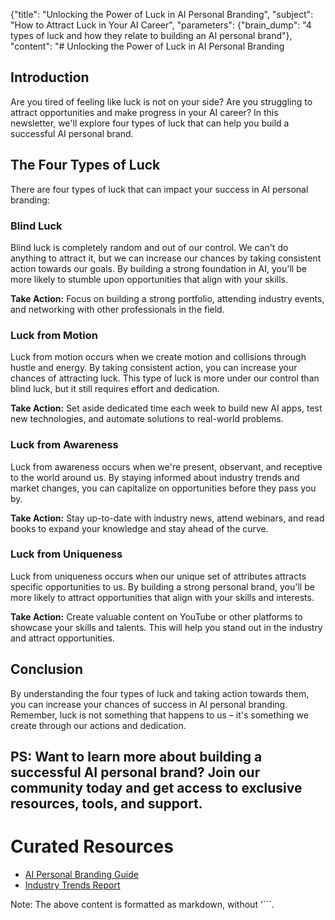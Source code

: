 {"title": "Unlocking the Power of Luck in AI Personal Branding", "subject": "How to Attract Luck in Your AI Career", "parameters": {"brain_dump": "4 types of luck and how they relate to building an AI personal brand"}, "content": "# Unlocking the Power of Luck in AI Personal Branding

## Introduction
Are you tired of feeling like luck is not on your side? Are you struggling to attract opportunities and make progress in your AI career? In this newsletter, we'll explore four types of luck that can help you build a successful AI personal brand.

## The Four Types of Luck
There are four types of luck that can impact your success in AI personal branding:

### Blind Luck

Blind luck is completely random and out of our control. We can't do anything to attract it, but we can increase our chances by taking consistent action towards our goals. By building a strong foundation in AI, you'll be more likely to stumble upon opportunities that align with your skills.

**Take Action:** Focus on building a strong portfolio, attending industry events, and networking with other professionals in the field.

### Luck from Motion

Luck from motion occurs when we create motion and collisions through hustle and energy. By taking consistent action, you can increase your chances of attracting luck. This type of luck is more under our control than blind luck, but it still requires effort and dedication.

**Take Action:** Set aside dedicated time each week to build new AI apps, test new technologies, and automate solutions to real-world problems.

### Luck from Awareness

Luck from awareness occurs when we're present, observant, and receptive to the world around us. By staying informed about industry trends and market changes, you can capitalize on opportunities before they pass you by.

**Take Action:** Stay up-to-date with industry news, attend webinars, and read books to expand your knowledge and stay ahead of the curve.

### Luck from Uniqueness

Luck from uniqueness occurs when our unique set of attributes attracts specific opportunities to us. By building a strong personal brand, you'll be more likely to attract opportunities that align with your skills and interests.

**Take Action:** Create valuable content on YouTube or other platforms to showcase your skills and talents. This will help you stand out in the industry and attract opportunities.

## Conclusion
By understanding the four types of luck and taking action towards them, you can increase your chances of success in AI personal branding. Remember, luck is not something that happens to us – it's something we create through our actions and dedication.

## PS: Want to learn more about building a successful AI personal brand? Join our community today and get access to exclusive resources, tools, and support.

# Curated Resources

* [AI Personal Branding Guide](link-to-guide)
* [Industry Trends Report](link-to-report)

Note: The above content is formatted as markdown, without '```.